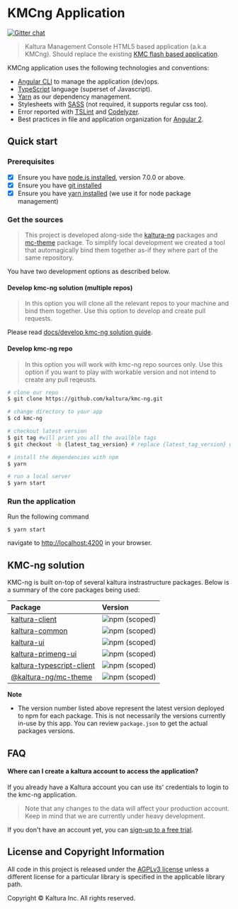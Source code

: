 # KMCng Application

[![Gitter chat](https://badges.gitter.im/kaltura-ng/kmc-ng.png)](https://gitter.im/kaltura-ng/kmc-ng)


> Kaltura Management Console HTML5 based application (a.k.a KMCng). Should replace the existing [KMC flash based application](https://kmc.kaltura.com/index.php/kmc/kmc).
  
KMCng application uses the following technologies and conventions:
* [Angular CLI](https://cli.angular.io/) to manage the application (dev)ops.
* [TypeScript](http://www.typescriptlang.org/) language (superset of Javascript).
* [Yarn](https://yarnpkg.com/en/) as our dependency management.
* Stylesheets with [SASS](http://sass-lang.com/) (not required, it supports regular css too).
* Error reported with [TSLint](http://palantir.github.io/tslint/) and [Codelyzer](https://github.com/mgechev/codelyzer).
* Best practices in file and application organization for [Angular 2]({https://angular.io/).

## Quick start

### Prerequisites

- [x] Ensure you have [node.js installed](https://nodejs.org/en/download/current/), version 7.0.0 or above. 
- [x] Ensure you have [git installed](https://git-for-windows.github.io/) 
- [x] Ensure you have [yarn installed](https://yarnpkg.com/lang/en/docs/install/) (we use it for node package management) 

### Get the sources
> This project is developed along-side the [kaltura-ng](https://github.com/kaltura/kaltura-ng) packages and [mc-theme](https://github.com/kaltura/kaltura-ng-mc-theme) package. To simplify local development we created a tool that automagically bind them together as-if they where part of the same repository.

You have two development options as described below.

#### Develop kmc-ng solution (multiple repos)
> In this option you will clone all the relevant repos to your machine and bind them together. Use this option to develop and create pull requests.

Please read [docs/develop kmc-ng solution guide](./docs/develop-kmc-ng-solution.md).

#### Develop kmc-ng repo
> In this option you will work with kmc-ng repo sources only. Use this option if you want to play with workable version and not intend to create any pull reqeusts.

```bash
# clone our repo
$ git clone https://github.com/kaltura/kmc-ng.git 

# change directory to your app
$ cd kmc-ng

# checkout latest version
$ git tag #will print you all the availble tags
$ git checkout -b {latest_tag_version} # replace {latest_tag_version} with actual tag value

# install the dependencies with npm
$ yarn

# run a local server
$ yarn start
```


### Run the application
Run the following command
```
$ yarn start
```
navigate to [http://localhost:4200](http://localhost:4200) in your browser.

## KMC-ng solution
KMC-ng is built on-top of several kaltura instrastructure packages. 
Below is a summary of the core packages being used:

 Package | Version  |
|:-------|:-------|
|  [kaltura-client](https://www.npmjs.com/package/@kaltura-ng/kaltura-client) | ![npm (scoped)](https://img.shields.io/npm/v/@kaltura-ng/kaltura-client.svg?maxAge=86400) |
| [kaltura-common](https://www.npmjs.com/package/@kaltura-ng/kaltura-common) | ![npm (scoped)](https://img.shields.io/npm/v/@kaltura-ng/kaltura-common.svg?maxAge=86400) |
| [kaltura-ui](https://www.npmjs.com/package/@kaltura-ng/kaltura-ui) | ![npm (scoped)](https://img.shields.io/npm/v/@kaltura-ng/kaltura-ui.svg?maxAge=86400) |
| [kaltura-primeng-ui](https://www.npmjs.com/package/@kaltura-ng/kaltura-primeng-ui) | ![npm (scoped)](https://img.shields.io/npm/v/@kaltura-ng/kaltura-primeng-ui.svg?maxAge=86400) |
| [kaltura-typescript-client](https://www.npmjs.com/package/kaltura-typescript-client) | ![npm (scoped)](https://img.shields.io/npm/v/kaltura-typescript-client.svg?maxAge=86400) |
| [@kaltura-ng/mc-theme](https://www.npmjs.com/package/@kaltura-ng/mc-theme) | ![npm (scoped)](https://img.shields.io/npm/v/@kaltura-ng/mc-theme.svg?maxAge=86400)
**Note**

- The version number listed above represent the latest version deployed to npm for each package. This is not necessarily the versions currently in-use by this app. You can review `package.json` to get the actual packages versions.

## FAQ

#### Where can I create a kaltura account to access the application?
If you already have a Kaltura account you can use its' credentials to login to the kmc-ng application.
 
> Note that any changes to the data will affect your production account. Keep in mind that we are currently under heavy development.
 
 If you don't have an account yet, you can [sign-up to a free trial](https://corp.kaltura.com/free-trial).


## License and Copyright Information
All code in this project is released under the [AGPLv3 license](http://www.gnu.org/licenses/agpl-3.0.html) unless a different license for a particular library is specified in the applicable library path.

Copyright © Kaltura Inc. All rights reserved.
